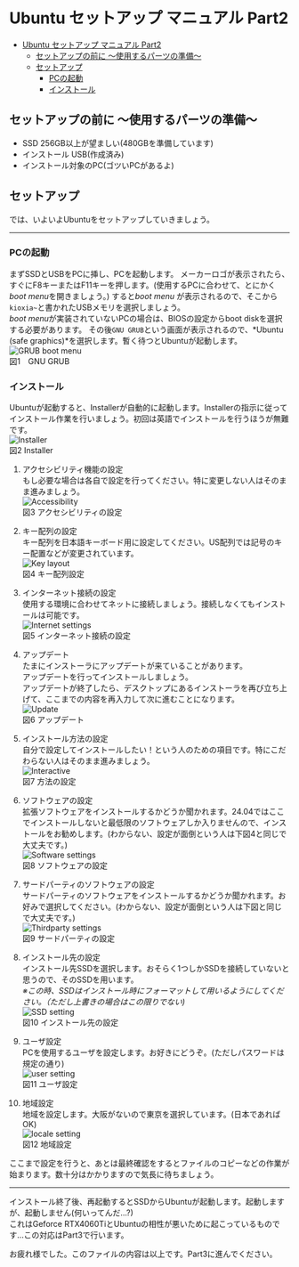 # Ubuntu セットアップ マニュアル Part2

- [Ubuntu セットアップ マニュアル Part2](#ubuntu-セットアップ-マニュアル-part2)
  - [セットアップの前に 〜使用するパーツの準備〜](#セットアップの前に-使用するパーツの準備)
  - [セットアップ](#セットアップ)
    - [PCの起動](#pcの起動)
    - [インストール](#インストール)


## セットアップの前に 〜使用するパーツの準備〜
- SSD 256GB以上が望ましい(480GBを準備しています)
- インストール USB(作成済み)
- インストール対象のPC(ゴツいPCがあるよ)

## セットアップ
では、いよいよUbuntuをセットアップしていきましょう。<br>
___

### PCの起動
まずSSDとUSBをPCに挿し、PCを起動します。
メーカーロゴが表示されたら、すぐにF8キーまたはF11キーを押します。(使用するPCに合わせて、とにかく*boot menu*を開きましょう。)
すると*boot menu* が表示されるので、そこから`kioxia~`と書かれたUSBメモリを選択しましょう。<br>
*boot menu*が実装されていないPCの場合は、BIOSの設定からboot diskを選択する必要があります。
その後`GNU GRUB`という画面が表示されるので、*Ubuntu (safe graphics)*を選択します。暫く待つとUbuntuが起動します。<br>
![GRUB boot menu](src/grub.png)<br>
図1　GNU GRUB


### インストール
Ubuntuが起動すると、Installerが自動的に起動します。Installerの指示に従ってインストール作業を行いましょう。初回は英語でインストールを行うほうが無難です。<br>
![Installer](src/installer.png)<br>
図2 Installer<br>

1. アクセシビリティ機能の設定<br>
もし必要な場合は各自で設定を行ってください。特に変更しない人はそのまま進みましょう。<br>
![Accessibility](src/access.png)<br>
図3 アクセシビリティの設定<br>

2. キー配列の設定<br>
キー配列を日本語キーボード用に設定してください。US配列では記号のキー配置などが変更されています。<br>
![Key layout](src/key.png)<br>
図4 キー配列設定<br>

3. インターネット接続の設定<br>
使用する環境に合わせてネットに接続しましょう。接続しなくてもインストールは可能です。<br>
![Internet settings](src/wifi.png)<br>
図5 インターネット接続の設定<br>

4. アップデート<br>
たまにインストーラにアップデートが来ていることがあります。<br>
アップデートを行ってインストールしましょう。<br>
アップデートが終了したら、デスクトップにあるインストーラを再び立ち上げて、ここまでの内容を再入力して次に進むことになります。<br>
![Update](src/update.png)<br>
図6 アップデート<br>

5. インストール方法の設定<br>
自分で設定してインストールしたい！という人のための項目です。特にこだわらない人はそのまま進みましょう。<br>
![Interactive](src/inter.png)<br>
図7 方法の設定<br>

6. ソフトウェアの設定<br>
拡張ソフトウェアをインストールするかどうか聞かれます。24.04ではここでインストールしないと最低限のソフトウェアしか入りませんので、インストールをお勧めします。(わからない、設定が面倒という人は下図4と同じで大丈夫です。)<br>
![Software settings](src/extend.png)<br>
図8 ソフトウェアの設定<br>

7. サードパーティのソフトウェアの設定<br>
サードパーティのソフトウェアをインストールするかどうか聞かれます。お好みで選択してください。(わからない、設定が面倒という人は下図と同じで大丈夫です。)<br>
![Thirdparty settings](src/third.png)<br>
図9 サードパーティの設定<br>

8. インストール先の設定<br>
インストール先SSDを選択します。おそらく1つしかSSDを接続していないと思うので、そのSSDを用います。<br>
*※この時、SSDはインストール時にフォーマットして用いるようにしてください。（ただし上書きの場合はこの限りでない)*<br>
![SSD setting](src/erase.png)<br>
図10 インストール先の設定<br>

9. ユーザ設定<br>
PCを使用するユーザを設定します。お好きにどうぞ。(ただしパスワードは規定の通り)<br>
![user setting](src/login.png)<br>
図11 ユーザ設定<br>

10. 地域設定<br>
地域を設定します。大阪がないので東京を選択しています。(日本であればOK)<br>
![locale setting](src/locale.png)<br>
図12 地域設定<br>

ここまで設定を行うと、あとは最終確認をするとファイルのコピーなどの作業が始まります。数十分はかかりますので気長に待ちましょう。
___

インストール終了後、再起動するとSSDからUbuntuが起動します。起動しますが、起動しません(何いってんだ...?)<br>
これはGeforce RTX4060TiとUbuntuの相性が悪いために起こっているものです...この対応はPart3で行います。<br>

お疲れ様でした。このファイルの内容は以上です。Part3に進んでください。